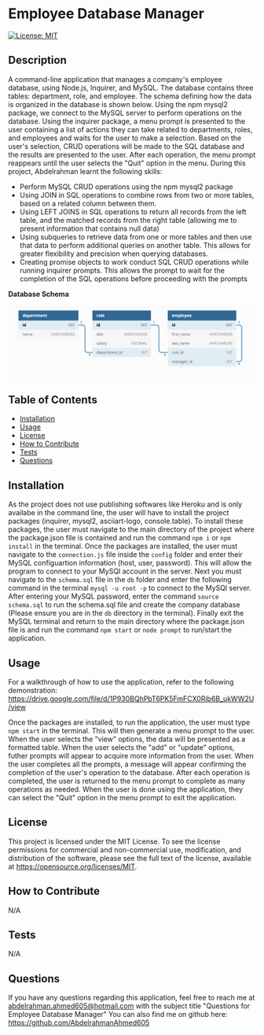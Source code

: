 # Employee Database Manager

[![License: MIT](https://img.shields.io/badge/License-MIT-yellow.svg)](https://opensource.org/licenses/MIT)

## Description

A command-line application that manages a company's employee database, using Node.js, Inquirer, and MySQL. The database contains three tables: department, role, and employee. The schema defining how the data is organized in the database is shown below. Using the npm mysql2 package, we connect to the MySQL server to perform operations on the database. Using the inquirer package, a menu prompt is presented to the user containing a list of actions they can take related to departments, roles, and employees and waits for the user to make a selection. Based on the user's selection, CRUD operations will be made to the SQL database and the results are presented to the user. After each operation, the menu prompt reappears until the user selects the "Quit" option in the menu. During this project, Abdelrahman learnt the following skills:
- Perform MySQL CRUD operations using the npm mysql2 package
- Using JOIN in SQL operations to combine rows from two or more tables, based on a related column between them.
- Using LEFT JOINS in SQL operations to return all records from the left table, and the matched records from the right table (allowing me to present information that contains null data)
- Using subqueries to retrieve data from one or more tables and then use that data to perform additional queries on another table. This allows for greater flexibility and precision when querying databases.
- Creating promise objects to work conduct SQL CRUD operations while running inquirer prompts. This allows the prompt to wait for the completion of the SQL operations before proceeding with the prompts

**Database Schema**

![Schema of Database showing how data is organized](/assets/schema.png)

## Table of Contents

- [Installation](#installation)
- [Usage](#usage)
- [License](#license)
- [How to Contribute](#how-to-contribute)
- [Tests](#tests)
- [Questions](#questions)

## Installation

As the project does not use publishing softwares like Heroku and is only availabe in the command line, the user will have to install the project packages (inquirer, mysql2, asciiart-logo, console.table). To install these packages, the user must navigate to the main directory of the project where the package.json file is contained and run the command `npm i` or `npm install` in the terminal. Once the packages are installed, the user must navigate to the `connection.js` file inside the `config` folder and enter their MySQL configuartion information (host, user, password). This will allow the program to connect to your MySQl account in the server. Next you must navigate to the `schema.sql` file in the `db` folder and enter the following command in the terminal `mysql -u root -p` to connect to the MySQl server. After entering your MySQL password, enter the command `source schema.sql` to run the schema.sql file and create the company database (Please ensure you are in the `db` directory in the terminal). Finally exit the MySQL terminal and return to the main directory where the package.json file is and run the command `npm start` or `node prompt` to run/start the application.

## Usage

For a walkthrough of how to use the application, refer to the following demonstration: https://drive.google.com/file/d/1P930BQhPbT6PK5FmFCX0Rib6B_ukWW2U/view

Once the packages are installed, to run the application, the user must type `npm start` in the terminal. This will then generate a menu prompt to the user. When the user selects the "view" options, the data will be presented as a formatted table. When the user selects the "add" or "update" options, futher prompts will appear to acquire more information from the user. When the user completes all the prompts, a message will appear confirming the completion of the user's operation to the database. After each operation is completed, the user is returned to the menu prompt to complete as many operations as needed. When the user is done using the application, they can select the "Quit" option in the menu prompt to exit the application.

## License

This project is licensed under the MIT License. To see the license permissions for commercial and non-commercial use, modification, and distribution of the software, please see the full text of the license, available at https://opensource.org/licenses/MIT.

## How to Contribute

N/A

## Tests

N/A

## Questions

If you have any questions regarding this application, feel free to reach me at abdelrahman.ahmed605@hotmail.com with the subject title "Questions for Employee Database Manager"
You can also find me on github here: https://github.com/AbdelrahmanAhmed605


